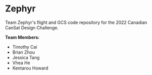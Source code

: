 # Zephyr
Team Zephyr's flight and GCS code repository for the 2022 Canadian CanSat Design Challenge.

**Team Members:**
- Timothy Cai
- Brian Zhou
- Jessica Tang
- Vhea He
- Kentarou Howard
 
